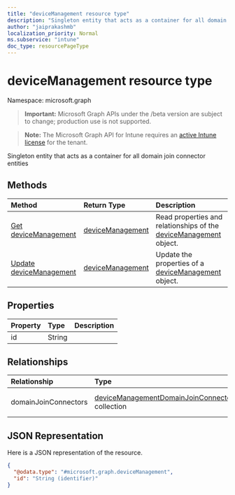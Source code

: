 ```yaml
---
title: "deviceManagement resource type"
description: "Singleton entity that acts as a container for all domain join connector entities"
author: "jaiprakashmb"
localization_priority: Normal
ms.subservice: "intune"
doc_type: resourcePageType
---
```


# deviceManagement resource type

Namespace: microsoft.graph
> **Important:** Microsoft Graph APIs under the /beta version are subject to change; production use is not supported.

> **Note:** The Microsoft Graph API for Intune requires an [active Intune license](https://go.microsoft.com/fwlink/?linkid=839381) for the tenant.


Singleton entity that acts as a container for all domain join connector entities

## Methods
|Method|Return Type|Description|
|:---|:---|:---|
|[Get deviceManagement](../api/intune-odj-devicemanagement-get.md)|[deviceManagement](../resources/intune-odj-devicemanagement.md)|Read properties and relationships of the [deviceManagement](../resources/intune-odj-devicemanagement.md) object.|
|[Update deviceManagement](../api/intune-odj-devicemanagement-update.md)|[deviceManagement](../resources/intune-odj-devicemanagement.md)|Update the properties of a [deviceManagement](../resources/intune-odj-devicemanagement.md) object.|

## Properties
|Property|Type|Description|
|:---|:---|:---|
|id|String||

## Relationships
|Relationship|Type|Description|
|:---|:---|:---|
|domainJoinConnectors|[deviceManagementDomainJoinConnector](../resources/intune-odj-devicemanagementdomainjoinconnector.md) collection|A list of connector objects.|

## JSON Representation
Here is a JSON representation of the resource.
<!-- {
  "blockType": "resource",
  "keyProperty": "id",
  "@odata.type": "microsoft.graph.deviceManagement"
}
-->
``` json
{
  "@odata.type": "#microsoft.graph.deviceManagement",
  "id": "String (identifier)"
}
```
